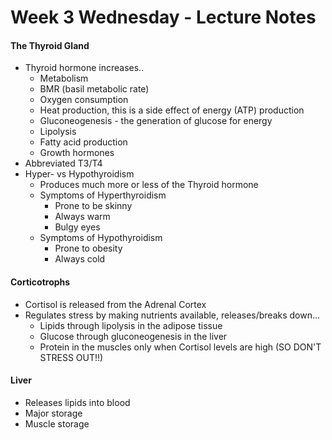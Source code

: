 # Week 3 Wednesday - Lecture Notes

#### The Thyroid Gland

* Thyroid hormone increases..
  * Metabolism
  * BMR (basil metabolic rate)
  * Oxygen consumption
  * Heat production, this is a side effect of energy (ATP) production
  * Gluconeogenesis - the generation of glucose for energy
  * Lipolysis
  * Fatty acid production
  * Growth hormones
* Abbreviated T3/T4
* Hyper- vs Hypothyroidism
  * Produces much more or less of the Thyroid hormone
  * Symptoms of Hyperthyroidism
    * Prone to be skinny
    * Always warm
    * Bulgy eyes
  * Symptoms of Hypothyroidism
    * Prone to obesity
    * Always cold

#### Corticotrophs

* Cortisol is released from the Adrenal Cortex
* Regulates stress by making nutrients available, releases/breaks down...
  * Lipids through lipolysis in the adipose tissue
  * Glucose through gluconeogenesis in the liver
  * Protein in the muscles only when Cortisol levels are high (SO DON'T STRESS OUT!!)

#### Liver

* Releases lipids into blood
* Major storage
* Muscle storage